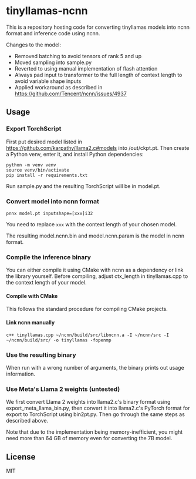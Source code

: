 # tinyllamas-ncnn

This is a repository hosting code for converting tinyllamas models into ncnn format and inference code using ncnn.

Changes to the model:

- Removed batching to avoid tensors of rank 5 and up
- Moved sampling into sample.py
- Reverted to using manual implementation of flash attention
- Always pad input to transformer to the full length of context length to avoid variable shape inputs
- Applied workaround as described in <https://github.com/Tencent/ncnn/issues/4937>

## Usage

### Export TorchScript

First put desired model listed in <https://github.com/karpathy/llama2.c#models> into /out/ckpt.pt. Then create a Python venv, enter it, and install Python dependencies:

```
python -m venv venv
source venv/bin/activate
pip install -r requirements.txt
```

Run sample.py and the resulting TorchScript will be in model.pt.

### Convert model into ncnn format

```
pnnx model.pt inputshape=[xxx]i32
```

You need to replace `xxx` with the context length of your chosen model.

The resulting model.ncnn.bin and model.ncnn.param is the model in ncnn format.

### Compile the inference binary

You can either compile it using CMake with ncnn as a dependency or link the library yourself. Before compiling, adjust ctx_length in tinyllamas.cpp to the context length of your model.

#### Compile with CMake

This follows the standard procedure for compiling CMake projects.

#### Link ncnn manually

```
c++ tinyllamas.cpp ~/ncnn/build/src/libncnn.a -I ~/ncnn/src -I ~/ncnn/build/src/ -o tinyllamas -fopenmp
```

### Use the resulting binary

When run with a wrong number of arguments, the binary prints out usage information.

### Use Meta's Llama 2 weights (untested)

We first convert Llama 2 weights into llama2.c's binary format using export_meta_llama_bin.py, then convert it into llama2.c's PyTorch format for export to TorchScript using bin2pt.py. Then go through the same steps as described above.

Note that due to the implementation being memory-inefficient, you might need more than 64 GB of memory even for converting the 7B model.

## License

MIT
